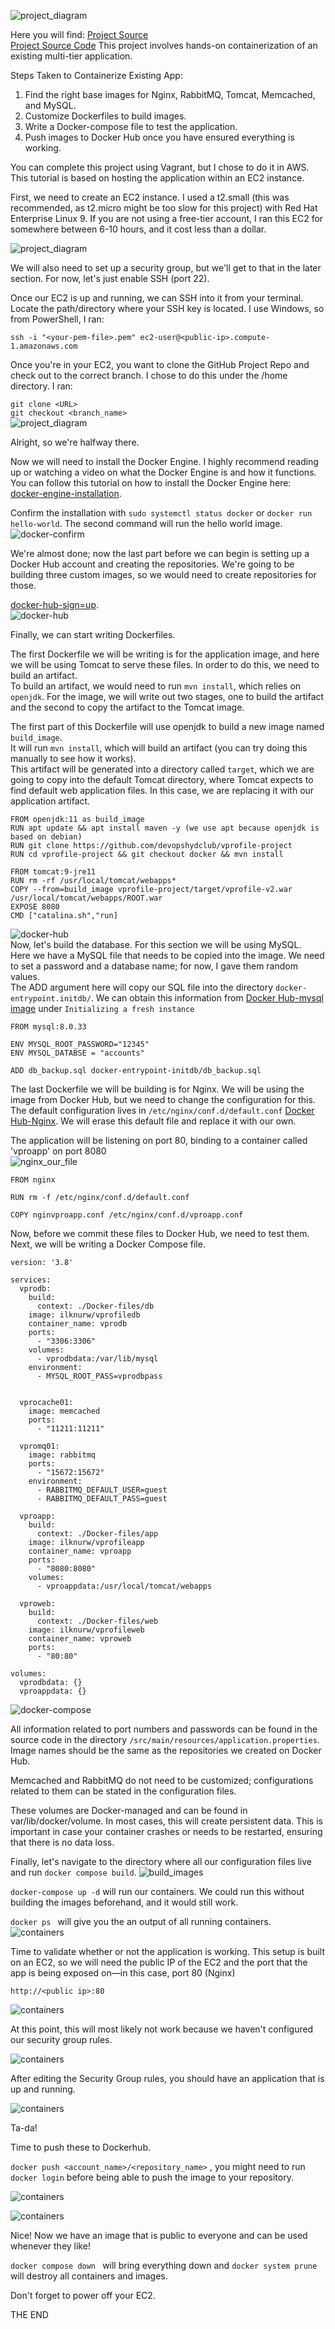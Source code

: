 ![project_diagram](https://github.com/ilknurm/DevOps_Projects/blob/main/1.Containerize_Java_App/images/diagram.png)  

Here you will find: [Project Source](https://www.udemy.com/course/devopsprojects/)  
[Project Source Code](https://github.com/devopshydclub/vprofile-project)
This project involves hands-on containerization of an existing multi-tier application.  

Steps Taken to Containerize Existing App:  
1. Find the right base images for Nginx, RabbitMQ, Tomcat, Memcached, and MySQL.  
2. Customize Dockerfiles to build images.  
3. Write a Docker-compose file to test the application.  
4. Push images to Docker Hub once you have ensured everything is working.  

You can complete this project using Vagrant, but I chose to do it in AWS. This tutorial is based on hosting the application within an EC2 instance.  

First, we need to create an EC2 instance. I used a t2.small (this was recommended, as t2.micro might be too slow for this project) with Red Hat Enterprise Linux 9. If you are not using a free-tier account, I ran this EC2 for somewhere between 6-10 hours, and it cost less than a dollar.  

![project_diagram](https://github.com/ilknurm/DevOps_Projects/blob/main/1.Containerize_Java_App/images/EC2.png)  

We will also need to set up a security group, but we'll get to that in the later section. For now, let's just enable SSH (port 22).  

Once our EC2 is up and running, we can SSH into it from your terminal. Locate the path/directory where your SSH key is located. I use Windows, so from PowerShell, I ran:  


```ssh -i "<your-pem-file>.pem" ec2-user@<public-ip>.compute-1.amazonaws.com```  

Once you're in your EC2, you want to clone the GitHub Project Repo and check out to the correct branch. I chose to do this under the /home directory. I ran:  

 ```git clone <URL>```    
```git checkout <branch_name>```    
![project_diagram](https://github.com/ilknurm/DevOps_Projects/blob/main/1.Containerize_Java_App/images/git_clone.png)  

Alright, so we're halfway there.  

Now we will need to install the Docker Engine. I highly recommend reading up or watching a video on what the Docker Engine is and how it functions. You can follow this tutorial on how to install the Docker Engine here:  
 [docker-engine-installation](https://docs.docker.com/engine/install).  

Confirm the installation with ```sudo systemctl status docker``` or ```docker run hello-world```. The second command will run the hello world image.  
![docker-confirm](https://github.com/ilknurm/DevOps_Projects/blob/main/1.Containerize_Java_App/images/docker-confirm.png)  

We're almost done; now the last part before we can begin is setting up a Docker Hub account and creating the repositories. We're going to be building three custom images, so we would need to create repositories for those.  
 
 [docker-hub-sign=up](https://docs.docker.com/docker-id/).  
![docker-hub](https://github.com/ilknurm/DevOps_Projects/blob/main/1.Containerize_Java_App/images/docker_hub.png)    

Finally, we can start writing Dockerfiles.  
  
The first Dockerfile we will be writing is for the application image, and here we will be using Tomcat to serve these files. In order to do this, we need to build an artifact.  
To build an artifact, we would need to run ```mvn install```, which relies on ```openjdk```. For the image, we will write out two stages, one to build the artifact and the second to copy the artifact to the Tomcat image.  

The first part of this Dockerfile will use openjdk to build a new image named `build_image`.  
It will run ```mvn install```, which will build an artifact (you can try doing this manually to see how it works).  
This artifact will be generated into a directory called `target`, which we are going to copy into the default Tomcat directory, where Tomcat expects to find default web application files. In this case, we are replacing it with our application artifact.  


```
FROM openjdk:11 as build_image  
RUN apt update && apt install maven -y (we use apt because openjdk is based on debian)  
RUN git clone https://github.com/devopshydclub/vprofile-project  
RUN cd vprofile-project && git checkout docker && mvn install  

FROM tomcat:9-jre11  
RUN rm -rf /usr/local/tomcat/webapps*  
COPY --from=build_image vprofile-project/target/vprofile-v2.war /usr/local/tomcat/webapps/ROOT.war  
EXPOSE 8080  
CMD ["catalina.sh","run]  

```  

  
![docker-hub](https://github.com/ilknurm/DevOps_Projects/blob/main/1.Containerize_Java_App/images/app_docker.png)  
Now, let's build the database. For this section we will be using MySQL.   
Here we have a MySQL file that needs to be copied into the image. We need to set a password and a database name; for now, I gave them random values.  
The ADD argument here will copy our SQL file into the directory ```docker-entrypoint.initdb/```. We can obtain this information from  [Docker Hub-mysql image](https://hub.docker.com/_/mysql) under ```Initializing a fresh instance```

```
FROM mysql:8.0.33  

ENV MYSQL_ROOT_PASSWORD="12345"  
ENV MYSQL_DATABSE = "accounts"  

ADD db_backup.sql docker-entrypoint-initdb/db_backup.sql    

```  

The last Dockerfile we will be building is for Nginx. We will be using the image from Docker Hub, but we need to change the configuration for this. The default configuration lives in ```/etc/nginx/conf.d/default.conf``` [Docker Hub-Nginx](https://hub.docker.com/_/nginx). We will erase this default file and replace it with our own.


The application will be listening on port 80, binding to a container called 'vproapp' on port 8080    
![nginx_our_file](https://github.com/ilknurm/DevOps_Projects/blob/main/1.Containerize_Java_App/images/nginx_conf.png)    


```
FROM nginx  

RUN rm -f /etc/nginx/conf.d/default.conf  

COPY nginvproapp.conf /etc/nginx/conf.d/vproapp.conf  
```


Now, before we commit these files to Docker Hub, we need to test them. Next, we will be writing a Docker Compose file.  


```
version: '3.8'

services:
  vprodb:
    build:
      context: ./Docker-files/db
    image: ilknurw/vprofiledb
    container_name: vprodb
    ports:
      - "3306:3306"
    volumes:
      - vprodbdata:/var/lib/mysql 
    environment:
      - MYSQL_ROOT_PASS=vprodbpass


  vprocache01:       
    image: memcached
    ports:
      - "11211:11211"

  vpromq01:
    image: rabbitmq
    ports:
      - "15672:15672"
    environment:
      - RABBITMQ_DEFAULT_USER=guest
      - RABBITMQ_DEFAULT_PASS=guest

  vproapp:
    build:
      context: ./Docker-files/app
    image: ilknurw/vprofileapp
    container_name: vproapp
    ports:
      - "8080:8080"
    volumes:
      - vproappdata:/usr/local/tomcat/webapps

  vproweb:
    build:
      context: ./Docker-files/web
    image: ilknurw/vprofileweb
    container_name: vproweb
    ports:
      - "80:80"

volumes:
  vprodbdata: {}
  vproappdata: {}
```  

![docker-compose](https://github.com/ilknurm/DevOps_Projects/blob/main/1.Containerize_Java_App/images/app-properties.png)  

All information related to port numbers and passwords can be found in the source code in the directory ```/src/main/resources/application.properties```. Image names should be the same as the repositories we created on Docker Hub.  

Memcached and RabbitMQ do not need to be customized; configurations related to them can be stated in the configuration files.  

These volumes are Docker-managed and can be found in var/lib/docker/volume. In most cases, this will create persistent data. This is important in case your container crashes or needs to be restarted, ensuring that there is no data loss.  

Finally, let's navigate to the directory where all our configuration files live and run ```docker compose build```.
![build_images](https://github.com/ilknurm/DevOps_Projects/blob/main/1.Containerize_Java_App/images/build_images.png)  

```docker-compose up -d``` will run our containers. We could run this without building the images beforehand, and it would still work.  

```docker ps ``` will give you the an output of all running containers.  
![containers](https://github.com/ilknurm/DevOps_Projects/blob/main/1.Containerize_Java_App/images/contianers.png)  

Time to validate whether or not the application is working. This setup is built on an EC2, so we will need the public IP of the EC2 and the port that the app is being exposed on—in this case, port 80 (Nginx)  


```http://<public ip>:80```  

![containers](https://github.com/ilknurm/DevOps_Projects/blob/main/1.Containerize_Java_App/images/public.ip.png)  

At this point, this will most likely not work because we haven't configured our security group rules.  

![containers](https://github.com/ilknurm/DevOps_Projects/blob/main/1.Containerize_Java_App/images/SG.png)  

After editing the Security Group rules, you should have an application that is up and running.  

![containers](https://github.com/ilknurm/DevOps_Projects/blob/main/1.Containerize_Java_App/images/website.png)  

Ta-da!  
  
Time to push these to Dockerhub.  

```docker push <account_name>/<repository_name>``` , you might need to run ```docker login``` before being able to push the image to your repository.  

![containers](https://github.com/ilknurm/DevOps_Projects/blob/main/1.Containerize_Java_App/images/docker_push.png)  

![containers](https://github.com/ilknurm/DevOps_Projects/blob/main/1.Containerize_Java_App/images/docker_hub_images.png)  


Nice! Now we have an image that is public to everyone and can be used whenever they like!  

```docker compose down ``` will bring everything down and ```docker system prune``` will destroy all containers and images.

Don't forget to power off your EC2.

THE END  





















